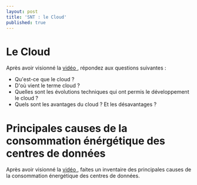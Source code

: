 ```yaml
---
layout: post
title: 'SNT : le Cloud'
published: true
---
```





# Le Cloud

Après avoir visionné la <a href="https://www.youtube.com/watch?v=5YawCCUxa_E&feature=youtu.be">vidéo </a>, répondez aux questions suivantes : 

- Qu'est-ce que le cloud ?
- D'où vient le terme cloud ?
- Quelles sont les évolutions techniques qui ont permis le développement le cloud ? 
- Quels sont les avantages du cloud ? Et les désavantages ? 



# Principales causes de la consommation énérgétique des centres de données

Après avoir visionné la <a href="https://www.youtube.com/watch?v=iiHxCX76bYU&feature=youtu.be">vidéo </a>, faites un inventaire des principales causes de la consommation énergétique des centres de données.

